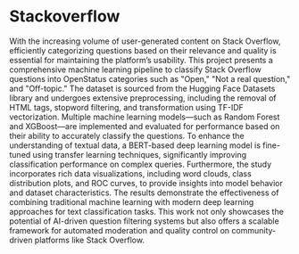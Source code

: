 # Stackoverflow
With the increasing volume of user-generated content on Stack Overflow, efficiently categorizing questions based on their relevance and quality is essential for maintaining the platform’s usability. This project presents a comprehensive machine learning pipeline to classify Stack Overflow questions into OpenStatus categories such as "Open," "Not a real question," and "Off-topic." The dataset is sourced from the Hugging Face Datasets library and undergoes extensive preprocessing, including the removal of HTML tags, stopword filtering, and transformation using TF-IDF vectorization. Multiple machine learning models—such as Random Forest and XGBoost—are implemented and evaluated for performance based on their ability to accurately classify the questions. To enhance the understanding of textual data, a BERT-based deep learning model is fine-tuned using transfer learning techniques, significantly improving classification performance on complex queries. Furthermore, the study incorporates rich data visualizations, including word clouds, class distribution plots, and ROC curves, to provide insights into model behavior and dataset characteristics. The results demonstrate the effectiveness of combining traditional machine learning with modern deep learning approaches for text classification tasks. This work not only showcases the potential of AI-driven question filtering systems but also offers a scalable framework for automated moderation and quality control on community-driven platforms like Stack Overflow.
